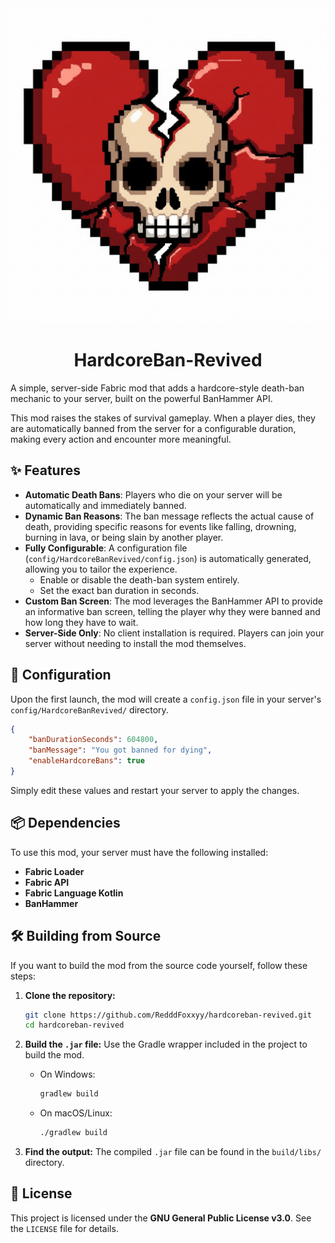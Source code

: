 <div align="center">
    <img src="./src/main/resources/assets/hardcoreban-revived/HardcoreBan-Revived-2048.png" width=512 alt="HardcoreBan-Revived">
</div>

<h1 align="center">
HardcoreBan-Revived
</h1>

[](https://www.gnu.org/licenses/gpl-3.0)

A simple, server-side Fabric mod that adds a hardcore-style death-ban mechanic to your server, built on the powerful BanHammer API.

This mod raises the stakes of survival gameplay. When a player dies, they are automatically banned from the server for a configurable duration, making every action and encounter more meaningful.

## ✨ Features

  * **Automatic Death Bans**: Players who die on your server will be automatically and immediately banned.
  * **Dynamic Ban Reasons**: The ban message reflects the actual cause of death, providing specific reasons for events like falling, drowning, burning in lava, or being slain by another player.
  * **Fully Configurable**: A configuration file (`config/HardcoreBanRevived/config.json`) is automatically generated, allowing you to tailor the experience.
      * Enable or disable the death-ban system entirely.
      * Set the exact ban duration in seconds.
  * **Custom Ban Screen**: The mod leverages the BanHammer API to provide an informative ban screen, telling the player why they were banned and how long they have to wait.
  * **Server-Side Only**: No client installation is required. Players can join your server without needing to install the mod themselves.

## 🔧 Configuration

Upon the first launch, the mod will create a `config.json` file in your server's `config/HardcoreBanRevived/` directory.

```json
{
    "banDurationSeconds": 604800,
    "banMessage": "You got banned for dying",
    "enableHardcoreBans": true
}
```

Simply edit these values and restart your server to apply the changes.

## 📦 Dependencies

To use this mod, your server must have the following installed:

  * **Fabric Loader**
  * **Fabric API**
  * **Fabric Language Kotlin**
  * **BanHammer**

## 🛠️ Building from Source

If you want to build the mod from the source code yourself, follow these steps:

1.  **Clone the repository:**

    ```bash
    git clone https://github.com/RedddFoxxyy/hardcoreban-revived.git
    cd hardcoreban-revived
    ```

2.  **Build the `.jar` file:**
    Use the Gradle wrapper included in the project to build the mod.

      * On Windows:
        ```bash
        gradlew build
        ```
      * On macOS/Linux:
        ```bash
        ./gradlew build
        ```

3.  **Find the output:**
    The compiled `.jar` file can be found in the `build/libs/` directory.

## 📄 License

This project is licensed under the **GNU General Public License v3.0**. See the `LICENSE` file for details.
